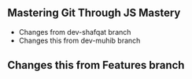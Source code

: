 ## Mastering Git Through JS Mastery


- Changes from dev-shafqat branch
- Changes this from dev-muhib branch
## Changes this from Features branch